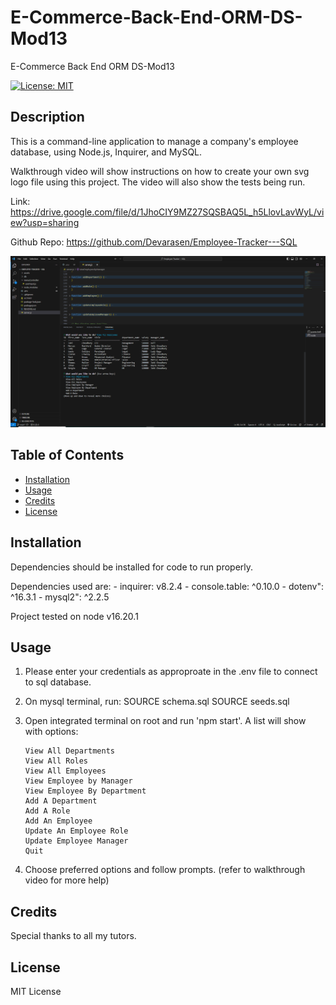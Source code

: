 # E-Commerce-Back-End-ORM-DS-Mod13

E-Commerce Back End ORM DS-Mod13

[![License: MIT](https://img.shields.io/badge/License-MIT-yellow.svg)](https://opensource.org/licenses/MIT)

## Description

This is a command-line application to manage a company's employee database, using Node.js, Inquirer, and MySQL.

Walkthrough video will show instructions on how to create your own svg logo file using this project. The video will also show the tests being run.

Link: https://drive.google.com/file/d/1JhoCIY9MZ27SQSBAQ5L_h5LlovLavWyL/view?usp=sharing

Github Repo: https://github.com/Devarasen/Employee-Tracker---SQL

![Screenshot](./assets/Project%20Screenshot.PNG)

## Table of Contents

- [Installation](#installation)
- [Usage](#usage)
- [Credits](#credits)
- [License](#license)

## Installation

Dependencies should be installed for code to run properly.

Dependencies used are: - inquirer: v8.2.4 - console.table: ^0.10.0 - dotenv": ^16.3.1 - mysql2": ^2.2.5

Project tested on node v16.20.1

## Usage

1.  Please enter your credentials as approproate in the .env file to connect to sql database.

2.  On mysql terminal, run:
    SOURCE schema.sql
    SOURCE seeds.sql

3.  Open integrated terminal on root and run 'npm start'. A list will show with options:

        View All Departments
        View All Roles
        View All Employees
        View Employee by Manager
        View Employee By Department
        Add A Department
        Add A Role
        Add An Employee
        Update An Employee Role
        Update Employee Manager
        Quit

4.  Choose preferred options and follow prompts. (refer to walkthrough video for more help)

## Credits

Special thanks to all my tutors.

## License

MIT License

